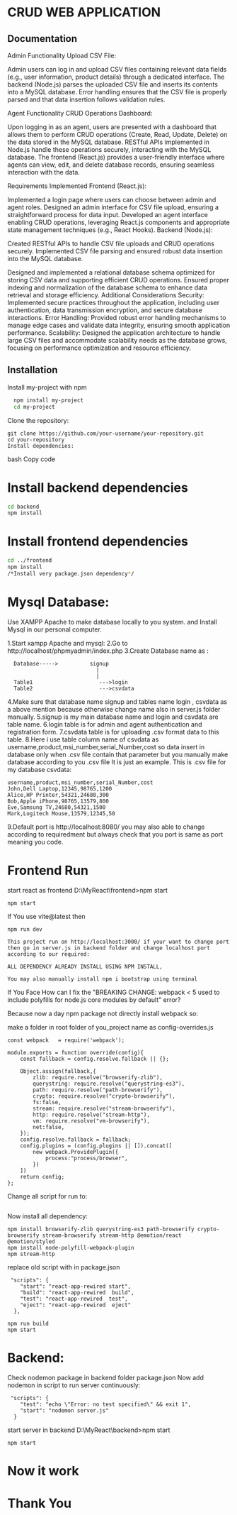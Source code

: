 
# CRUD WEB APPLICATION


## Documentation

Admin Functionality
Upload CSV File:

Admin users can log in and upload CSV files containing relevant data fields (e.g., user information, product details) through a dedicated interface.
The backend (Node.js) parses the uploaded CSV file and inserts its contents into a MySQL database.
Error handling ensures that the CSV file is properly parsed and that data insertion follows validation rules.

Agent Functionality
CRUD Operations Dashboard:

Upon logging in as an agent, users are presented with a dashboard that allows them to perform CRUD operations (Create, Read, Update, Delete) on the data stored in the MySQL database.
RESTful APIs implemented in Node.js handle these operations securely, interacting with the MySQL database.
The frontend (React.js) provides a user-friendly interface where agents can view, edit, and delete database records, ensuring seamless interaction with the data.


Requirements Implemented
Frontend (React.js):

Implemented a login page where users can choose between admin and agent roles.
Designed an admin interface for CSV file upload, ensuring a straightforward process for data input.
Developed an agent interface enabling CRUD operations, leveraging React.js components and appropriate state management techniques (e.g., React Hooks).
Backend (Node.js):

Created RESTful APIs to handle CSV file uploads and CRUD operations securely.
Implemented CSV file parsing and ensured robust data insertion into the MySQL database.


Designed and implemented a relational database schema optimized for storing CSV data and supporting efficient CRUD operations.
Ensured proper indexing and normalization of the database schema to enhance data retrieval and storage efficiency.
Additional Considerations
Security: Implemented secure practices throughout the application, including user authentication, data transmission encryption, and secure database interactions.
Error Handling: Provided robust error handling mechanisms to manage edge cases and validate data integrity, ensuring smooth application performance.
Scalability: Designed the application architecture to handle large CSV files and accommodate scalability needs as the database grows, focusing on performance optimization and resource efficiency.



## Installation

Install my-project with npm

```bash
  npm install my-project
  cd my-project
```
Clone the repository:

```
git clone https://github.com/your-username/your-repository.git
cd your-repository
Install dependencies:
```
bash
Copy code
# Install backend dependencies
```bash
cd backend
npm install
```
# Install frontend dependencies
```bash
cd ../frontend
npm install
/*Install very package.json dependency*/
```


# Mysql Database:

Use XAMPP Apache to make database locally to you system.
and Install Mysql in our personal computer.

1.Start xampp Apache and mysql:
2.Go to http://localhost/phpmyadmin/index.php
3.Create Database name as :
```
  Database----->          signup
                            |
                            |
  Table1                     --->login
  Table2                     --->csvdata
```

4.Make sure that database name signup and tables name login , csvdata as a above mention because otherwise change name also in server.js folder manually.
5.signup is my main database name and login and csvdata are table name.
6.login table is for admin and agent authentication and registration form.
7.csvdata table is for uploading .csv format data to this table.
8.Here i use table column name of csvdata as username,product,msi_number,serial_Number,cost so data insert in database only when .csv file contain that parameter but you manually make database according to you .csv file It is just an example.
This is .csv file for my database csvdata:
```
username,product,msi_number,serial_Number,cost
John,Dell Laptop,12345,98765,1200
Alice,HP Printer,54321,24680,300
Bob,Apple iPhone,98765,13579,800
Eve,Samsung TV,24680,54321,1500
Mark,Logitech Mouse,13579,12345,50
```
9.Default port is http://localhost:8080/ you may also able to change according to requiredment but always check that you port is same as port meaning you code.
# Frontend Run

start react as frontend D:\MyReact\frontend>npm start
```
npm start 
```

If You use vite@latest then

```
npm run dev
```
```
This project run on http://localhost:3000/ if your want to change port then go in server.js in backend folder and change localhost port according to our required:
```

```
ALL DEPENDENCY ALREADY INSTALL USING NPM INSTALL,

You may also manually install npm i bootstrap using terminal 
```

If You Face How can I fix the "BREAKING CHANGE: webpack < 5 used to include polyfills for node.js core modules by default" error?

Because now a day npm package not directly install webpack so:

make a folder in root folder of you_project name as config-overrides.js

```
const webpack   = require('webpack');

module.exports = function override(config){
    const fallback = config.resolve.fallback || {};

    Object.assign(fallback,{
        zlib: require.resolve("browserify-zlib"),
        querystring: require.resolve("querystring-es3"),
        path: require.resolve("path-browserify"),
        crypto: require.resolve("crypto-browserify"),
        fs:false,
        stream: require.resolve("stream-browserify"),
        http: require.resolve("stream-http"),
        vm: require.resolve("vm-browserify"),
        net:false,
    });
    config.resolve.fallback = fallback;
    config.plugins = (config.plugins || []).concat([
        new webpack.ProvidePlugin({
            process:"process/browser",
        })
    ])
    return config;
};
```

Change all script for run to:

```

```

Now install all dependency:
```
npm install browserify-zlib querystring-es3 path-browserify crypto-browserify stream-browserify stream-http @emotion/react @emotion/styled
npm install node-polyfill-webpack-plugin
npm stream-http
```

replace old script with in package.json 
```
 "scripts": {
    "start": "react-app-rewired start",
    "build": "react-app-rewired  build",
    "test": "react-app-rewired  test",
    "eject": "react-app-rewired  eject"
  },
```

```
npm run build
npm start
```


# Backend:

Check nodemon package in backend folder package.json
Now add nodemon in script to run server continuously:
```
 "scripts": {
    "test": "echo \"Error: no test specified\" && exit 1",
    "start": "nodemon server.js"
  }
```

start server in backend D:\MyReact\backend>npm start 
```
npm start
```


# Now it work

# Thank You



